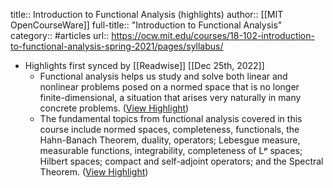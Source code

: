 title:: Introduction to Functional Analysis (highlights)
author:: [[MIT OpenCourseWare]]
full-title:: "Introduction to Functional Analysis"
category:: #articles
url:: https://ocw.mit.edu/courses/18-102-introduction-to-functional-analysis-spring-2021/pages/syllabus/

- Highlights first synced by [[Readwise]] [[Dec 25th, 2022]]
	- Functional analysis helps us study and solve both linear and nonlinear problems posed on a normed space that is no longer finite-dimensional, a situation that arises very naturally in many concrete problems. ([View Highlight](https://read.readwise.io/read/01gn3ptx24j8t1eky827mw9y4z))
	- The fundamental topics from functional analysis covered in this course include normed spaces, completeness, functionals, the Hahn-Banach Theorem, duality, operators; Lebesgue measure, measurable functions, integrability, completeness of Lᵖ spaces; Hilbert spaces; compact and self-adjoint operators; and the Spectral Theorem. ([View Highlight](https://read.readwise.io/read/01gn3pv81aer9jrh5ckqw95bdz))